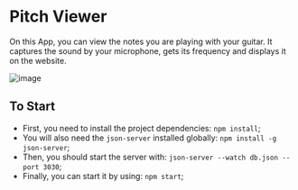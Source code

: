 # Pitch Viewer

On this App, you can view the notes you are playing with your guitar. It captures the sound by your microphone, gets its frequency and displays it on the website.

![image](https://user-images.githubusercontent.com/44646469/145049045-2a3ade41-a4c3-489c-ab00-8522601af42a.png)


## To Start

 - First, you need to install the project dependencies: `npm install`;
 - You will also need the `json-server` installed globally: `npm install -g json-server`;
 - Then, you should start the server with: `json-server --watch db.json --port 3030`;
 - Finally, you can start it by using: `npm start`;
